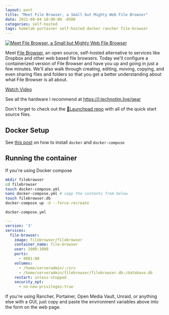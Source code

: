 ```yaml
---
layout: post
title: "Meet File Browser, a Small but Mighty Web File Browser"
date: 2021-09-04 10:00:00 -0500
categories: self-hosted
tags: homelab portainer self-hosted docker rancher file-browser
---
```


[![Meet File Browser, a Small but Mighty Web File Browser](https://img.youtube.com/vi/W2yZ5_sd9Hc/0.jpg)](https://www.youtube.com/watch?v=W2yZ5_sd9Hc "Meet File Browser, a Small but Mighty Web File Browser")

Meet [File Browser](https://github.com/filebrowser/filebrowser), an open source, self-hosted alternative to services like Dropbox and other web based file browsers.  Today we'll configure a containerized version of File Browser and have you up and going in just a few minutes.  We'll also walk through creating, editing, moving, copying, and even sharing files and folders so that you get a better understanding about what File Browser is all about.

[Watch Video](https://www.youtube.com/watch?v=W2yZ5_sd9Hc)

See all the hardware I recommend at <https://l.technotim.live/gear>

Don't forget to check out the [🚀Launchpad repo](https://l.technotim.live/quick-start) with all of the quick start source files.

## Docker Setup

See [this post](https://docs.technotim.live/posts/docker-compose-install/) on how to install `docker` and `docker-compose`

## Running the container

If you're using Docker compose

```bash
mkdir filebrowser
cd filebrowser
touch docker-compose.yml
nano docker-compose.yml # copy the contents from below
touch filebrowser.db
docker-compose up -d --force-recreate
```

`docker-compose.yml`

```yml
---
version: '3'
services:
  file-browser:
    image: filebrowser/filebrowser
    container_name: file-browser
    user: 1000:1000
    ports:
      - 8081:80
    volumes:
      - /home/serveradmin/:/srv
      - /home/serveradmin/filebrowser/filebrowser.db:/database.db
    restart: unless-stopped
    security_opt:
      - no-new-privileges:true
```

If you're using Rancher, Portainer, Open Media Vault, Unraid, or anything else with a GUI, just copy and paste the environment variables above into the form on the web page.
